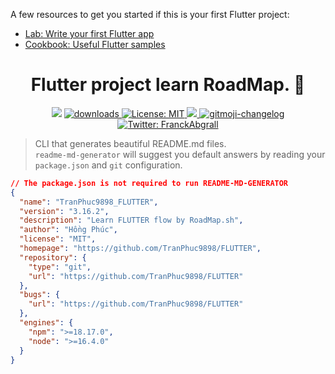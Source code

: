 A few resources to get you started if this is your first Flutter project:

- [Lab: Write your first Flutter app](https://docs.flutter.dev/get-started/codelab)
- [Cookbook: Useful Flutter samples](https://docs.flutter.dev/cookbook)

<h1 align="center">Flutter project learn RoadMap. 👋</h1>
<p align="center">
  <img src="https://img.shields.io/npm/v/readme-md-generator.svg?orange=blue" />
  <a href="https://www.npmjs.com/package/readme-md-generator">
    <img alt="downloads" src="https://img.shields.io/npm/dm/readme-md-generator.svg?color=blue" target="_blank" />
  </a>
  <a href="https://github.com/kefranabg/readme-md-generator/blob/master/LICENSE">
    <img alt="License: MIT" src="https://img.shields.io/badge/license-MIT-yellow.svg" target="_blank" />
  </a>
  <a href="https://codecov.io/gh/kefranabg/readme-md-generator">
    <img src="https://codecov.io/gh/kefranabg/readme-md-generator/branch/master/graph/badge.svg" />
  </a>
  <a href="https://github.com/frinyvonnick/gitmoji-changelog">
    <img src="https://img.shields.io/badge/changelog-gitmoji-brightgreen.svg" alt="gitmoji-changelog">
  </a>
  <a href="https://twitter.com/FranckAbgrall">
    <img alt="Twitter: FranckAbgrall" src="https://img.shields.io/twitter/follow/FranckAbgrall.svg?style=social" target="_blank" />
  </a>
</p>

> CLI that generates beautiful README.md files.<br /> `readme-md-generator` will suggest you default answers by reading your `package.json` and `git` configuration.

```json
// The package.json is not required to run README-MD-GENERATOR
{
  "name": "TranPhuc9898_FLUTTER",
  "version": "3.16.2",
  "description": "Learn FLUTTER flow by RoadMap.sh",
  "author": "Hồng Phúc",
  "license": "MIT",
  "homepage": "https://github.com/TranPhuc9898/FLUTTER",
  "repository": {
    "type": "git",
    "url": "https://github.com/TranPhuc9898/FLUTTER"
  },
  "bugs": {
    "url": "https://github.com/TranPhuc9898/FLUTTER"
  },
  "engines": {
    "npm": ">=18.17.0",
    "node": ">=16.4.0"
  }
}
```
